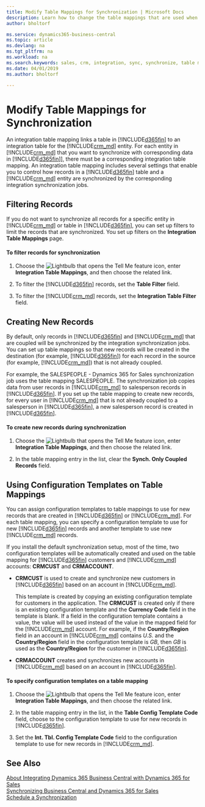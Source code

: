 ```yaml
---
title: Modify Table Mappings for Synchronization | Microsoft Docs
description: Learn how to change the table mappings that are used when synchronizing data between Business Central and Dynamics 365 for Sales.
author: bholtorf

ms.service: dynamics365-business-central
ms.topic: article
ms.devlang: na
ms.tgt_pltfrm: na
ms.workload: na
ms.search.keywords: sales, crm, integration, sync, synchronize, table mapping
ms.date: 04/01/2019
ms.author: bholtorf

---
```

# Modify Table Mappings for Synchronization
An integration table mapping links a table in [!INCLUDE[d365fin](includes/d365fin_md.md)] to an integration table for the [!INCLUDE[crm_md](includes/crm_md.md)] entity. For each entity in [!INCLUDE[crm_md](includes/crm_md.md)] that you want to synchronize with corresponding data in [!INCLUDE[d365fin](includes/d365fin_md.md)]], there must be a corresponding integration table mapping. An integration table mapping includes several settings that enable you to control how records in a [!INCLUDE[d365fin](includes/d365fin_md.md)] table and a [!INCLUDE[crm_md](includes/crm_md.md)] entity are synchronized by the corresponding integration synchronization jobs.  

## Filtering Records  
 If you do not want to synchronize all records for a specific entity in [!INCLUDE[crm_md](includes/crm_md.md)] or table in [!INCLUDE[d365fin](includes/d365fin_md.md)], you can set up filters to limit the records that are synchronized. You set up filters on the **Integration Table Mappings** page.  

#### To filter records for synchronization  
1. Choose the ![Lightbulb that opens the Tell Me feature](media/ui-search/search_small.png "Tell me what you want to do") icon, enter **Integration Table Mappings**, and then choose the related link.

2.  To filter the [!INCLUDE[d365fin](includes/d365fin_md.md)] records, set the **Table Filter** field.  

3.  To filter the [!INCLUDE[crm_md](includes/crm_md.md)] records, set the **Integration Table Filter** field.  

## Creating New Records  
 By default, only records in [!INCLUDE[d365fin](includes/d365fin_md.md)] and [!INCLUDE[crm_md](includes/crm_md.md)] that are coupled will be synchronized by the integration synchronization jobs. You can set up table mappings so that new records will be created in the destination (for example, [!INCLUDE[d365fin](includes/d365fin_md.md)]) for each record in the source (for example, [!INCLUDE[crm_md](includes/crm_md.md)]) that is not already coupled.  

 For example, the SALESPEOPLE - Dynamics 365 for Sales synchronization job uses the table mapping SALESPEOPLE. The synchronization job copies data from user records in [!INCLUDE[crm_md](includes/crm_md.md)] to salesperson records in [!INCLUDE[d365fin](includes/d365fin_md.md)]. If you set up the table mapping to create new records, for every user in [!INCLUDE[crm_md](includes/crm_md.md)] that is not already coupled to a salesperson in [!INCLUDE[d365fin](includes/d365fin_md.md)], a new salesperson record is created in [!INCLUDE[d365fin](includes/d365fin_md.md)].  

#### To create new records during synchronization  
1. Choose the ![Lightbulb that opens the Tell Me feature](media/ui-search/search_small.png "Tell me what you want to do") icon, enter **Integration Table Mappings**, and then choose the related link.

2.  In the table mapping entry in the list, clear the **Synch. Only Coupled Records** field.  

## Using Configuration Templates on Table Mappings
You can assign configuration templates to table mappings to use for new records that are created in [!INCLUDE[d365fin](includes/d365fin_md.md)] or [!INCLUDE[crm_md](includes/crm_md.md)]. For each table mapping, you can specify a configuration template to use for new [!INCLUDE[d365fin](includes/d365fin_md.md)] records and another template to use new [!INCLUDE[crm_md](includes/crm_md.md)] records.  

If you install the default synchronization setup, most of the time, two configuration templates will be automatically created and used on the table mapping for [!INCLUDE[d365fin](includes/d365fin_md.md)] customers and [!INCLUDE[crm_md](includes/crm_md.md)] accounts: **CRMCUST** and **CRMACCOUNT**.  

-   **CRMCUST** is used to create and synchronize new customers in [!INCLUDE[d365fin](includes/d365fin_md.md)] based on an account in [!INCLUDE[crm_md](includes/crm_md.md)].  

     This template is created by copying an existing configuration template for customers in the application. The **CRMCUST** is created only if there is an existing configuration template and the **Currency Code** field in the template is blank. If a field in the configuration template contains a value, the value will be used instead of the value in the mapped field for the [!INCLUDE[crm_md](includes/crm_md.md)] account. For example, if the **Country/Region** field in an account in [!INCLUDE[crm_md](includes/crm_md.md)] contains *U.S.* and the **Country/Region** field in the configuration template is *GB*, then *GB* is used as the **Country/Region** for the customer in [!INCLUDE[d365fin](includes/d365fin_md.md)].  

-   **CRMACCOUNT** creates and synchronizes new accounts in [!INCLUDE[crm_md](includes/crm_md.md)] based on an account in [!INCLUDE[d365fin](includes/d365fin_md.md)].  

#### To specify configuration templates on a table mapping  
1. Choose the ![Lightbulb that opens the Tell Me feature](media/ui-search/search_small.png "Tell me what you want to do") icon, enter **Integration Table Mappings**, and then choose the related link.

2.  In the table mapping entry in the list, in the **Table Config Template Code** field, choose to the configuration template to use for new records in [!INCLUDE[d365fin](includes/d365fin_md.md)].  

3.  Set the **Int. Tbl. Config Template Code** field to the configuration template to use for new records in [!INCLUDE[crm_md](includes/crm_md.md)].

## See Also  
[About Integrating Dynamics 365 Business Central with Dynamics 365 for Sales](admin-prepare-dynamics-365-for-sales-for-integration.md )   
[Synchronizing Business Central and Dynamics 365 for Sales](admin-synchronizing-business-central-and-sales.md)   
[Schedule a Synchronization](admin-scheduled-synchronization-using-the-synchronization-job-queue-entries.md)  
